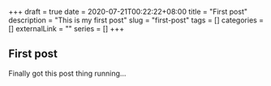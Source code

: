 +++
draft = true
date = 2020-07-21T00:22:22+08:00
title = "First post"
description = "This is my first post"
slug = "first-post"
tags = []
categories = []
externalLink = ""
series = []
+++

## First post
Finally got this post thing running...
